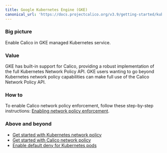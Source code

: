 ```yaml
---
title: Google Kubernetes Engine (GKE)
canonical_url: 'https://docs.projectcalico.org/v3.9/getting-started/kubernetes/managed-public-cloud/gke'
---
```


### Big picture

Enable Calico in GKE managed Kubernetes service.

### Value

GKE has built-in support for Calico, providing a robust implementation of the full Kubernetes Network Policy API. GKE users wanting to go beyond Kubernetes network policy capabilities can make full use of the Calico Network Policy API.

### How to

To enable Calico network policy enforcement, follow these step-by-step instructions:
[Enabling network policy enforcement](https://cloud.google.com/kubernetes-engine/docs/how-to/network-policy).

### Above and beyond

- [Get started with Kubernetes network policy]({{site.url}}/{{page.version}}/security/kubernetes-network-policy)
- [Get started with Calico network policy]({{site.url}}/{{page.version}}/security/calico-network-policy)
- [Enable default deny for Kubernetes pods]({{site.url}}/{{page.version}}/security/kubernetes-default-deny)
